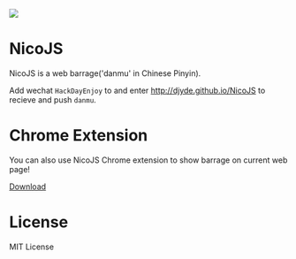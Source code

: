 ![](http://ww2.sinaimg.cn/large/62580dd9jw1esv04czzspj20pq0iqta9.jpg)

# NicoJS

NicoJS is a web barrage('danmu' in Chinese Pinyin).

Add wechat `HackDayEnjoy` to and enter http://djyde.github.io/NicoJS to recieve and push `danmu`.


# Chrome Extension

You can also use NicoJS Chrome extension to show barrage on current web page!

[Download](https://github.com/djyde/NicoJS/raw/gh-pages/NicoJS.crx)

# License

MIT License